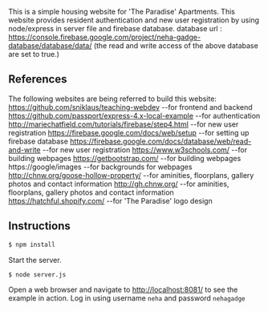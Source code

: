 This is a simple housing website for 'The Paradise' Apartments.
This website provides resident authentication and new user registration by using node/express in server file and firebase database.
database url : https://console.firebase.google.com/project/neha-gadge-database/database/data/
(the read and write access of the above database are set to true.)


## References

The following websites are being referred to build this website:
https://github.com/sniklaus/teaching-webdev						--for frontend and backend
https://github.com/passport/express-4.x-local-example 			--for authentication
http://mariechatfield.com/tutorials/firebase/step4.html     	--for new user registration
https://firebase.google.com/docs/web/setup						--for setting up firebase database
https://firebase.google.com/docs/database/web/read-and-write 	--for new user registration
https://www.w3schools.com/										--for building webpages
https://getbootstrap.com/										--for building webpages
https://google/images											--for backgrounds for webpages
http://chnw.org/goose-hollow-property/							--for aminities, floorplans, gallery photos and contact information
http://gh.chnw.org/												--for aminities, floorplans, gallery photos and contact information
https://hatchful.shopify.com/									--for 'The Paradise' logo design

## Instructions

```bash
$ npm install
```

Start the server.

```bash
$ node server.js
```

Open a web browser and navigate to [http://localhost:8081/](http://127.0.0.1:8081/)
to see the example in action.  Log in using username `neha` and password `nehagadge`